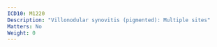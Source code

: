 ```yaml
---
ICD10: M1220
Description: "Villonodular synovitis (pigmented): Multiple sites"
Matters: No
Weight: 0
---
```

